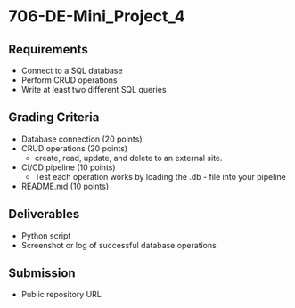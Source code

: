 
# 706-DE-Mini_Project_4

## Requirements
- Connect to a SQL database
- Perform CRUD operations
- Write at least two different SQL queries

## Grading Criteria

- Database connection (20 points)
- CRUD operations (20 points)
    - create, read, update, and delete to an external site.
- CI/CD pipeline (10 points)
    - Test each operation works by loading the .db - file into your pipeline 
- README.md (10 points)

## Deliverables

- Python script
- Screenshot or log of successful database operations

## Submission 
- Public repository URL